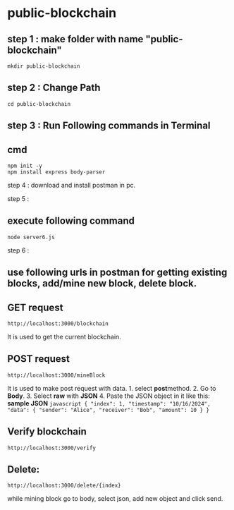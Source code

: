 # public-blockchain

## step 1 : make folder with name "public-blockchain"
```console
mkdir public-blockchain
```

## step 2 : Change Path 
```console
cd public-blockchain
``` 

## step 3 : Run Following commands in Terminal
## cmd
```console
npm init -y
npm install express body-parser
```

step 4 : download and install postman in pc.

step 5 : 
## execute following command
```console
node server6.js
```

step 6 : 

## use following urls in postman for getting existing blocks, add/mine new block, delete block.

## GET request
```plaintext
http://localhost:3000/blockchain
```
It is used to get the current blockchain.
## POST request
```plaintext
http://localhost:3000/mineBlock
```
It is used to make post request with data.
    1. select **post**method.
    2. Go to **Body**.
    3. Select **raw** with **JSON**
    4. Paste the JSON object in it like this:
    **sample JSON**
    ```javascript
    {
    "index": 1,
    "timestamp": "10/16/2024",
    "data": {
        "sender": "Alice",
        "receiver": "Bob",
        "amount": 10
    }
}
    ```
## Verify blockchain 
```plaintext
http://localhost:3000/verify
```
## Delete: 
```plaintext
http://localhost:3000/delete/{index}
```


while mining block go to body, select json, add new object and click send.
